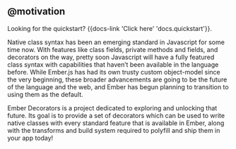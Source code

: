 ## @motivation

<aside>Looking for the quickstart? {{docs-link 'Click here' 'docs.quickstart'}}.</aside>

Native class syntax has been an emerging standard in Javascript for some time
now. With features like class fields, private methods and fields, and decorators
on the way, pretty soon Javascript will have a fully featured class syntax with
capabilities that haven’t been available in the language before. While Ember.js
has had its own trusty custom object-model since the very beginning, these
broader advancements are going to be the future of the language and the web, and
Ember has begun planning to transition to using them as the default.

Ember Decorators is a project dedicated to exploring and unlocking that future.
Its goal is to provide a set of decorators which can be used to write native
classes with every standard feature that is available in Ember, along with the
transforms and build system required to polyfill and ship them in your app
today!
